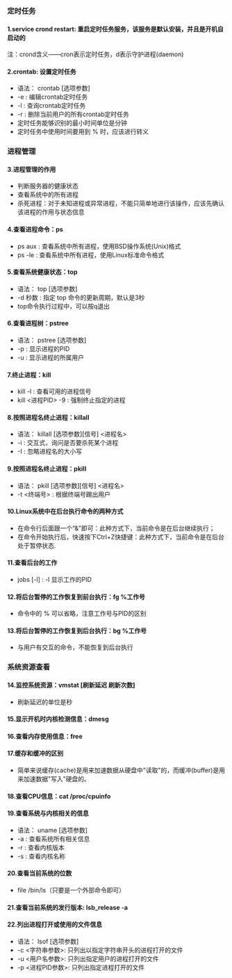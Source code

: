### 定时任务
#### 1.service crond restart: 重启定时任务服务，该服务是默认安装，并且是开机自启动的
注：crond含义——cron表示定时任务，d表示守护进程(daemon)

#### 2.crontab: 设置定时任务
* 语法： crontab [选项参数]
* -e : 编辑crontab定时任务
* -l : 查询crontab定时任务
* -r : 删除当前用户的所有crontab定时任务
* 定时任务能够识别的最小时间单位是分钟
* 定时任务中使用时间要用到 % 时，应该进行转义

### 进程管理
#### 3.进程管理的作用
* 判断服务器的健康状态
* 查看系统中的所有进程
* 杀死进程：对于未知进程或异常进程，不能只简单地进行该操作，应该先确认该进程的作用与状态信息

#### 4.查看进程命令：ps
* ps aux : 查看系统中所有进程，使用BSD操作系统(Unix)格式
* ps -le : 查看系统中所有进程，使用Linux标准命令格式

#### 5.查看系统健康状态：top
* 语法： top [选项参数]
* -d 秒数 : 指定 top 命令的更新周期，默认是3秒
* top命令执行过程中，可以按q退出

#### 6.查看进程树：pstree
* 语法： pstree [选项参数]
* -p : 显示进程的PID
* -u : 显示进程的所属用户

#### 7.终止进程：kill
* kill -l : 查看可用的进程信号
* kill <进程PID> -9 : 强制终止指定的进程

#### 8.按照进程名终止进程：killall
* 语法： killall [选项参数][信号] <进程名>
* -i : 交互式，询问是否要杀死某个进程
* -I : 忽略进程名的大小写

#### 9.按照进程名终止进程：pkill
* 语法： pkill [选项参数][信号] <进程名>
* -t <终端号> : 根据终端号踢出用户

#### 10.Linux系统中在后台执行命令的两种方式
* 在命令行后面跟一个“&”即可：此种方式下，当前命令是在后台继续执行；
* 在命令开始执行后，快速按下Ctrl+Z快捷键：此种方式下，当前命令是在后台处于暂停状态.

#### 11.查看后台的工作
* jobs [-l] : -l 显示工作的PID

#### 12.将后台暂停的工作恢复到前台执行：fg %工作号
* 命令中的 % 可以省略，注意工作号与PID的区别

#### 13.将后台暂停的工作恢复到后台执行：bg %工作号
* 与用户有交互的命令，不能恢复到后台执行

### 系统资源查看
#### 14.监控系统资源：vmstat [刷新延迟  刷新次数]
* 刷新延迟的单位是秒

#### 15.显示开机时内核检测信息：dmesg

#### 16.查看内存使用信息：free

#### 17.缓存和缓冲的区别
* 简单来说缓存(cache)是用来加速数据从硬盘中"读取"的，而缓冲(buffer)是用来加速数据"写入"硬盘的。

#### 18.查看CPU信息：cat /proc/cpuinfo

#### 19.查看系统与内核相关的信息
* 语法： uname [选项参数]
* -a : 查看系统所有相关信息
* -r : 查看内核版本
* -s : 查看内核名称

#### 20.查看当前系统的位数
* file /bin/ls（只要是一个外部命令即可）

#### 21.查看当前系统的发行版本: lsb_release -a

#### 22.列出进程打开或使用的文件信息
* 语法： lsof [选项参数]
* -c <字符串参数>: 只列出以指定字符串开头的进程打开的文件
* -u <用户名参数>: 只列出指定用户的进程打开的文件
* -p <进程PID参数>: 只列出指定进程打开的文件












